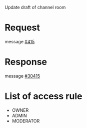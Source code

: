 Update draft of channel room

# Request
message [#415](../../proto/README.md#action_415)

# Response
message [#30415](../../proto/README.md#action_30415)

# List of access rule
* OWNER
* ADMIN
* MODERATOR
